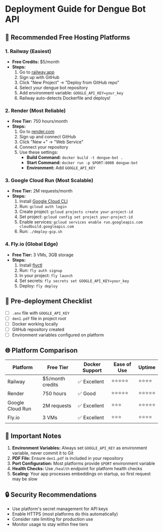 # Deployment Guide for Dengue Bot API

## 🌟 Recommended Free Hosting Platforms

### 1. **Railway** (Easiest)
- **Free Credits:** $5/month
- **Steps:**
  1. Go to [railway.app](https://railway.app)
  2. Sign up with GitHub
  3. Click "New Project" → "Deploy from GitHub repo"
  4. Select your dengue bot repository
  5. Add environment variable: `GOOGLE_API_KEY=your_key`
  6. Railway auto-detects Dockerfile and deploys!

### 2. **Render** (Most Reliable)
- **Free Tier:** 750 hours/month
- **Steps:**
  1. Go to [render.com](https://render.com)
  2. Sign up and connect GitHub
  3. Click "New +" → "Web Service"
  4. Connect your repository
  5. Use these settings:
     - **Build Command:** `docker build -t dengue-bot .`
     - **Start Command:** `docker run -p $PORT:8000 dengue-bot`
     - **Environment:** Add `GOOGLE_API_KEY`

### 3. **Google Cloud Run** (Most Scalable)
- **Free Tier:** 2M requests/month
- **Steps:**
  1. Install [Google Cloud CLI](https://cloud.google.com/sdk/docs/install)
  2. Run: `gcloud auth login`
  3. Create project: `gcloud projects create your-project-id`
  4. Set project: `gcloud config set project your-project-id`
  5. Enable services: `gcloud services enable run.googleapis.com cloudbuild.googleapis.com`
  6. Run: `./deploy-gcp.sh`

### 4. **Fly.io** (Global Edge)
- **Free Tier:** 3 VMs, 3GB storage
- **Steps:**
  1. Install [flyctl](https://fly.io/docs/hands-on/install-flyctl/)
  2. Run: `fly auth signup`
  3. In your project: `fly launch`
  4. Set secrets: `fly secrets set GOOGLE_API_KEY=your_key`
  5. Deploy: `fly deploy`

## 🔧 Pre-deployment Checklist

- [ ] `.env` file with `GOOGLE_API_KEY`
- [ ] `den1.pdf` file in project root
- [ ] Docker working locally
- [ ] GitHub repository created
- [ ] Environment variables configured on platform

## 🌐 Platform Comparison

| Platform | Free Tier | Docker Support | Ease of Use | Uptime |
|----------|-----------|----------------|-------------|---------|
| Railway | $5/month credits | ✅ Excellent | ⭐⭐⭐⭐⭐ | ⭐⭐⭐⭐ |
| Render | 750 hours | ✅ Good | ⭐⭐⭐⭐⭐ | ⭐⭐⭐⭐⭐ |
| Google Cloud Run | 2M requests | ✅ Excellent | ⭐⭐⭐ | ⭐⭐⭐⭐⭐ |
| Fly.io | 3 VMs | ✅ Excellent | ⭐⭐⭐ | ⭐⭐⭐⭐ |

## 🚨 Important Notes

1. **Environment Variables:** Always set `GOOGLE_API_KEY` as environment variable, never commit it to Git
2. **PDF File:** Ensure `den1.pdf` is included in your repository
3. **Port Configuration:** Most platforms provide `$PORT` environment variable
4. **Health Checks:** Use `/health` endpoint for platform health checks
5. **Scaling:** Your app processes embeddings on startup, so first request may be slow

## 🔒 Security Recommendations

- Use platform's secret management for API keys
- Enable HTTPS (most platforms do this automatically)
- Consider rate limiting for production use
- Monitor usage to stay within free tiers
